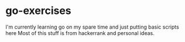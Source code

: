 # go-exercises

I'm currently learning go on my spare time and just putting basic scripts here 
Most of this stuff is from hackerrank and personal ideas. 
